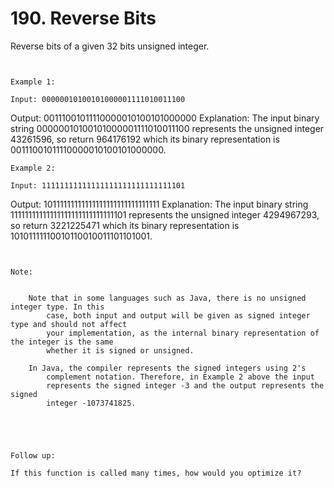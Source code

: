 # 190. Reverse Bits

Reverse bits of a given 32 bits unsigned integer.

     

    Example 1:

    Input: 00000010100101000001111010011100
Output: 00111001011110000010100101000000
Explanation: The input binary string 00000010100101000001111010011100 represents the unsigned integer 43261596, so return 964176192 which its binary representation is 00111001011110000010100101000000.

    Example 2:

    Input: 11111111111111111111111111111101
Output: 10111111111111111111111111111111
Explanation: The input binary string 11111111111111111111111111111101 represents the unsigned integer 4294967293, so return 3221225471 which its binary representation is 10101111110010110010011101101001.

     

    Note:

    
        Note that in some languages such as Java, there is no unsigned integer type. In this
            case, both input and output will be given as signed integer type and should not affect
            your implementation, as the internal binary representation of the integer is the same
            whether it is signed or unsigned.
        
        In Java, the compiler represents the signed integers using 2's
            complement notation. Therefore, in Example 2 above the input
            represents the signed integer -3 and the output represents the signed
            integer -1073741825.
        
    

     

    Follow up:

    If this function is called many times, how would you optimize it?